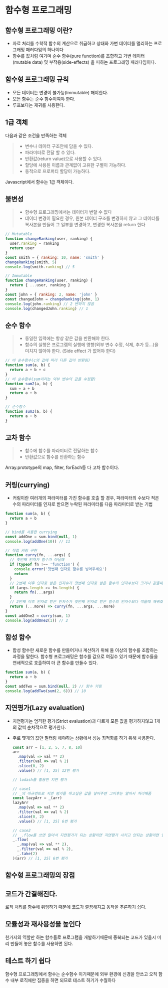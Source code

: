 # 함수형 프로그래밍

## 함수형 프로그래밍 이란?

- 자료 처리를 수학적 함수의 계산으로 취급하고 상태와 가변 데이터를 멀리하는 프로그래밍 패러다임의 하나이다
- 함수를 값처럼 여기며 순수 함수(pure function)를 조합하고 가변 데이터(mutable data) 및 부작용(side-effects) 을 피하는 프로그래밍 패러다임이다.

## 함수형 프로그래밍 규칙

- 모든 데이터는 변경이 불가능(Immutable) 해야한다.
- 모든 함수는 순수 함수이여야 한다.
- 루프보다는 재귀를 사용한다.

## 1급 객체

다음과 같은 조건을 만족하는 객체

> - 변수나 데이터 구조안에 담을 수 있다.
> - 파라미터로 전달 할 수 있다.
> - 반환값(return value)으로 사용할 수 있다.
> - 할당에 사용된 이름과 관계없이 고유한 구별이 가능하다.
> - 동적으로 프로퍼티 할당이 가능하다.

Javascript에서 함수는 1급 객체이다.

## 불변성

> - 함수형 프로그래밍에서는 데이터가 변할 수 없다
> - 데이터 변경이 필요한 경우, 원본 데이터 구조를 변경하지 않고 그 데이터를 복사본을 만들어 그 일부를 변경하고, 변경한 복사본을 return 한다

```javascript
// Mutatable
function changeRanking(user, ranking) {
  user.ranking = ranking
  return user
}
const smith = { ranking: 10, name: 'smith' }
changeRanking(smith, 5)
console.log(smith.ranking) // 5

// Immutable
function changeRanking(user, ranking) {
  return { ...user, ranking }
}
const john = { ranking: 2, name: 'john' }
const changedJohn = changeRanking(john, 1)
console.log(john.ranking) // 2 변하지 않음
console.log(changedJohn.ranking) // 1
```

## 순수 함수

> - 동일한 입력에는 항상 같은 값을 반환해야 한다.
> - 함수의 실행은 프로그램의 실행에 영향(외부 변수 수정, 삭제, 추가 등...)을 미치지 않아야 한다. (Side effect 가 없어야 한다)

```javascript
// 비 순수함수(c의 값에 따라 다른 값이 반환됨)
function sum(a, b) {
  return a + b + c
}
// 비 순수함수(sum이라는 외부 변수의 값을 수정함)
function sum2(a, b) {
  sum = a + b
  return a + b
}

// 순수함수
function sum3(a, b) {
  return a + b
}
```

## 고차 함수

> - 함수에 함수를 파라미터로 전달하는 함수
> - 반환값으로 함수를 반환하는 함수

Array.prototype의 map, filter, forEach등 다 고차 함수이다.

## 커링(currying)

- 커링이란 여러개의 파라미터를 가진 함수를 호출 할 경우, 파라미터의 수보다 적은 수의 파라미터를 인자로 받으면 누락된 파라미터를 다음 파라미터로 받는 기법

```javascript
function sum(a, b) {
  return a + b
}

// bind를 사용한 currying
const addOne = sum.bind(null, 1)
console.log(addOne(10)) // 11

// 직접 커링 구현
function curry(fn, ...args) {
  // 첫번째 인자가 함수가 아닐때
  if (typeof fn !== 'function') {
    console.error('첫번째 인자로 함수를 넣어주세요')
    return
  }
  // 2번째 이후 인자로 받은 인자수가 첫번째 인자로 받은 함수의 인자수보다 크거나 같을때
  if (args.length >= fn.length) {
    return fn(...args)
  }
  // 2번째 이후 인자로 받은 인자수가 첫번째 인자로 받은 함수의 인자수보다 적을때 재귀호출
  return (...more) => curry(fn, ...args, ...more)
}
const addOne2 = curry(sum, 1)
console.log(addOne2(1)) // 2
```

## 합성 함수

- 합성 함수란 새로운 함수를 만들어거나 계산하기 위해 둘 이상의 함수를 조합하는 과정을 말한다. 함수형 프로그래밍은 함수를 값으로 여길수 있기 때문에 함수들을 연쇄적으로 호출하여 더 큰 함수를 만들수 있다.

```javascript
function sum(a, b) {
  return a + b
}
const addTwo = sum.bind(null, 2) // 함수 커링
console.log(addTwo(sum(2, 6))) // 10
```

## 지연평가(Lazy evaluation)

- 지연평가는 엄격한 평가(Strict evaluation)과 다르게 모든 값을 평가하지않고 1개의 값씩 순차적으로 평가한다.
- 주로 몇개의 값만 필터링 해야하는 상황에서 성능 최적화를 하기 위해 사용한다.

  ```javascript
  const arr = [1, 2, 5, 7, 8, 10]
  arr
    .map(val => val ** 2)
    .filter(val => val % 2)
    .slice(0, 2)
    .value() // [1, 25] 12번 평가

  // lodash를 활용한 지연 평가

  // case1
  // _의 아규먼트로 지연 평가를 하고싶은 값을 넣어주면 그이후는 알아서 처리해줌
  const lazyArr = _(arr)
  lazyArr
    .map(val => val ** 2)
    .filter(val => val % 2)
    .slice(0, 2)
    .value() // [1, 25] 6번 평가

  // case2
  // _.flow를 쓰면 알아서 지연평가가 되는 상황이면 지연평가 시키고 안되는 상황이면 엄격한 평가로 처리함
  _.flow(
    _.map(val => val ** 2),
    _.filter(val => val % 2),
    _.take(2)
  )(arr) // [1, 25] 6번 평가
  ```

## 함수형 프로그래밍의 장점

## 코드가 간결해진다.

로직 처리를 함수에 위임하기 때문에 코드가 깔끔해지고 동작을 추론하기 쉽다.

## 모듈성과 재사용성을 높인다

한가지의 역할만 하는 함수들로 프로그램을 개발하기때문에 중복되는 코드가 있을시 미리 만들어 놓은 함수를 사용하면 된다.

## 테스트 하기 쉽다

함수형 프로그래밍에서 함수는 순수함수 이기때문에 외부 환경에 신경을 안쓰고 오직 함수 내부 로직에만 집중을 하면 되므로 테스트 하기가 수월하다
